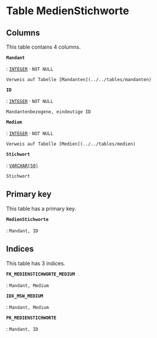 # Table **MedienStichworte**

## Columns

This table contains 4 columns.

**`Mandant`**

:   [`INTEGER`](https://firebirdsql.org/file/documentation/html/en/refdocs/fblangref40/firebird-40-language-reference.html#fblangref40-datatypes-inttypes) · `NOT NULL`

    Verweis auf Tabelle [Mandanten](../../tables/mandanten)

**`ID`**

:   [`INTEGER`](https://firebirdsql.org/file/documentation/html/en/refdocs/fblangref40/firebird-40-language-reference.html#fblangref40-datatypes-inttypes) · `NOT NULL`

    Mandantenbezogene, eindeutige ID

**`Medium`**

:   [`INTEGER`](https://firebirdsql.org/file/documentation/html/en/refdocs/fblangref40/firebird-40-language-reference.html#fblangref40-datatypes-inttypes) · `NOT NULL`

    Verweis auf Tabelle [Medien](../../tables/medien)

**`Stichwort`**

:   [`VARCHAR(50)`](https://firebirdsql.org/file/documentation/html/en/refdocs/fblangref40/firebird-40-language-reference.html#fblangref40-datatypes-chartypes)

    Stichwort

## Primary key

This table has a primary key.

**`MedienStichworte`**

:   `Mandant, ID`

## Indices

This table has 3 indices.

**`FK_MEDIENSTICHWORTE_MEDIUM`**

:   `Mandant, Medium`

**`IDX_MSW_MEDIUM`**

:   `Mandant, Medium`

**`PK_MEDIENSTICHWORTE`**

:   `Mandant, ID`
